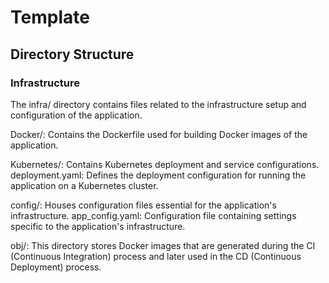# Template

## Directory Structure 

### Infrastructure
The infra/ directory contains files related to the infrastructure setup and configuration of the application.

Docker/: Contains the Dockerfile used for building Docker images of the application.

Kubernetes/: Contains Kubernetes deployment and service configurations.
deployment.yaml: Defines the deployment configuration for running the application on a Kubernetes cluster.

config/: Houses configuration files essential for the application's infrastructure. app_config.yaml: Configuration file containing settings specific to the application's infrastructure.

obj/: This directory stores Docker images that are generated during the CI (Continuous Integration) process and later used in the CD (Continuous Deployment) process.
